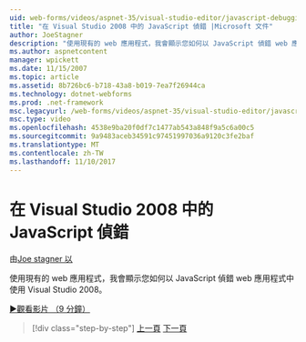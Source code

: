 ```yaml
---
uid: web-forms/videos/aspnet-35/visual-studio-editor/javascript-debugging-in-visual-studio-2008
title: "在 Visual Studio 2008 中的 JavaScript 偵錯 |Microsoft 文件"
author: JoeStagner
description: "使用現有的 web 應用程式，我會顯示您如何以 JavaScript 偵錯 web 應用程式中使用 Visual Studio 2008。"
ms.author: aspnetcontent
manager: wpickett
ms.date: 11/15/2007
ms.topic: article
ms.assetid: 8b726bc6-b718-43a8-b019-7ea7f26944ca
ms.technology: dotnet-webforms
ms.prod: .net-framework
msc.legacyurl: /web-forms/videos/aspnet-35/visual-studio-editor/javascript-debugging-in-visual-studio-2008
msc.type: video
ms.openlocfilehash: 4538e9ba20f0df7c1477ab543a848f9a5c6a00c5
ms.sourcegitcommit: 9a9483aceb34591c97451997036a9120c3fe2baf
ms.translationtype: MT
ms.contentlocale: zh-TW
ms.lasthandoff: 11/10/2017
---
```

<a name="javascript-debugging-in-visual-studio-2008"></a>在 Visual Studio 2008 中的 JavaScript 偵錯
====================
由[Joe stagner 以](https://github.com/JoeStagner)

使用現有的 web 應用程式，我會顯示您如何以 JavaScript 偵錯 web 應用程式中使用 Visual Studio 2008。

[&#9654;觀看影片 （9 分鐘）](https://channel9.msdn.com/Blogs/ASP-NET-Site-Videos/javascript-debugging-in-visual-studio-2008)

>[!div class="step-by-step"]
[上一頁](javascript-intellisense-support-in-visual-studio-2008.md)
[下一頁](multi-targeting-support-in-visual-studio-2008.md)
